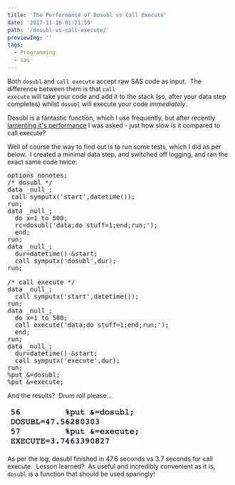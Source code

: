 ```yaml
---
title: 'The Performance of Dosubl vs Call Execute'
date: '2017-11-16 01:21:59'
path: '/dosubl-vs-call-execute/'
previewImg: ''
tags:
  - Programming
  - sas
---
```


Both <code>dosubl</code> and <code>call execute</code> accept raw SAS code as input.  The difference between them is that <code>call execute</code> will take your code and add it to the stack (so, after your data step completes) whilst <code>dosubl</code> will execute your code <em>immediately</em>.

Dosubl is a fantastic function, which I use frequently, but after recently <a href="https://www.linkedin.com/feed/update/urn:li:activity:6334095623373099008?commentUrn=urn%3Ali%3Acomment%3A%28activity%3A6334034113179242496%2C6334095608772726784%29">lamenting it's performance</a> I was asked - just how slow is it compared to call execute?

Well of course the way to find out is to run some tests, which I did as per below.  I created a minimal data step, and switched off logging, and ran the exact same code twice:

<pre>options nonotes;
/* dosubl */
data _null_;
 call symputx('start',datetime());
run;
data _null_;
  do x=1 to 500;
  rc=dosubl('data;do stuff=1;end;run;');
  end;
run;
data _null_;
  dur=datetime()-&amp;start;
  call symputx('dosubl',dur);
run;

/* call execute */
data _null_;
  call symputx('start',datetime());
run;
data _null_;
  do x=1 to 500;
  call execute('data;do stuff=1;end;run;');
  end;
run;
data _null_;
  dur=datetime()-&amp;start;
  call symputx('execute',dur);
run;
%put &amp;=dosubl;
%put &amp;=execute;
</pre>

And the results?  Drum roll please...

<img class="alignnone size-medium wp-image-263" src="../images/Screen-Shot-2017-11-16-at-01.12.39-300x94.png" alt="" width="300" height="94" />

As per the log, dosubl finished in 47.6 seconds vs 3.7 seconds for call execute.  Lesson learned?  As useful and incredibly convenient as it is, <code>dosubl</code> is a function that should be used sparingly!
